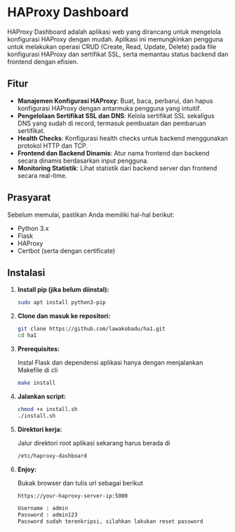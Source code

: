 # HAProxy Dashboard

HAProxy Dashboard adalah aplikasi web yang dirancang untuk mengelola konfigurasi HAProxy dengan mudah. Aplikasi ini memungkinkan pengguna untuk melakukan operasi CRUD (Create, Read, Update, Delete) pada file konfigurasi HAProxy dan sertifikat SSL, serta memantau status backend dan frontend dengan efisien.

## Fitur

- **Manajemen Konfigurasi HAProxy**: Buat, baca, perbarui, dan hapus konfigurasi HAProxy dengan antarmuka pengguna yang intuitif.
- **Pengelolaan Sertifikat SSL dan DNS**: Kelola sertifikat SSL sekaligus DNS yang sudah di record, termasuk pembuatan dan pembaruan sertifikat.
- **Health Checks**: Konfigurasi health checks untuk backend menggunakan protokol HTTP dan TCP.
- **Frontend dan Backend Dinamis**: Atur nama frontend dan backend secara dinamis berdasarkan input pengguna.
- **Monitoring Statistik**: Lihat statistik dari backend server dan frontend secara real-time.

## Prasyarat

Sebelum memulai, pastikan Anda memiliki hal-hal berikut:

- Python 3.x
- Flask
- HAProxy
- Certbot (serta dengan certificate)

## Instalasi

1. **Install pip (jika belum diinstal):**

   ```bash
   sudo apt install python3-pip

2. **Clone dan masuk ke repositori:**

   ```bash
   git clone https://github.com/lawakobadu/ha1.git
   cd ha1

3. **Prerequisites:**

   Instal Flask dan dependensi aplikasi hanya dengan menjalankan Makefile di cli
   
   ```bash
   make install

5. **Jalankan script:**

   ```bash
   chmod +x install.sh
   ./install.sh

6. **Direktori kerja:**

   Jalur direktori root aplikasi sekarang harus berada di
   
   ```bash
   /etc/haproxy-dashboard

7. **Enjoy:**

   Bukak browser dan tulis url sebagai berikut
   
   ```bash
   https://your-haproxy-server-ip:5000

   Username : admin
   Password : admin123
   Password sudah terenkripsi, silahkan lakukan reset password
